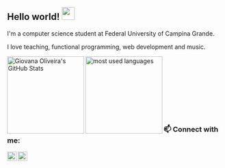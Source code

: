 ## Hello world! <img src="https://github.com/seanprashad/slackmoji/raw/master/emoji/blob/blob-wave-reverse-gif.gif" width="30">

I'm a computer science student at Federal University of Campina Grande.

I love teaching, functional programming, web development and music.

<img title="Giovana Oliveira's GitHub Stats" height="180em" align="left" src="https://github-readme-stats.vercel.app/api?username=giovanabritooliveira&show_icons=true" />

<img title="most used languages" height="180em" align="left" src="https://github-readme-stats.vercel.app/api/top-langs/?username=giovanabritooliveira&layout=compact&langs_count=7"/>

<br><br><br><br><br><br><br><br>

### 📫 Connect with me:

[<img align="left" alt="codeSTACKr | LinkedIn" width="22px" src="https://cdn.jsdelivr.net/npm/simple-icons@v3/icons/linkedin.svg" />][linkedin]
[<img align="left" alt="codeSTACKr | Gmail" width="22px" src="https://cdn.jsdelivr.net/npm/simple-icons@3.13.0/icons/gmail.svg" />][gmail]

[linkedin]: https://www.linkedin.com/in/giovana-oliveira-9a5b08116/
[gmail]: brittogiovana@gmail.com
